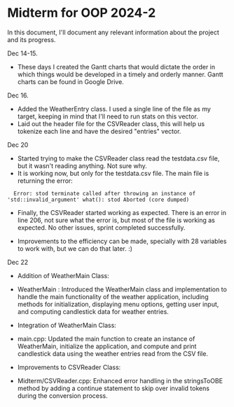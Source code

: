 # Midterm for OOP 2024-2

In this document, I'll document any relevant information about the project and its progress.

Dec 14-15.

-   These days I created the Gantt charts that would dictate the order in which things would be developed in a timely and orderly manner. Gantt charts can be found in Google Drive.

Dec 16.

-   Added the WeatherEntry class. I used a single line of the file as my target, keeping in mind that I'll need to run stats on this vector.
-   Laid out the header file for the CSVReader class, this will help us tokenize each line and have the desired "entries" vector.

Dec 20

-   Started trying to make the CSVReader class read the testdata.csv file, but it wasn't reading anything. Not sure why.
-   It is working now, but only for the testdata.csv file. The main file is returning the error:

` 
    Error: stod
    terminate called after throwing an instance of 'std::invalid_argument'
    what(): stod
    Aborted (core dumped)`

-   Finally, the CSVReader started working as expected. There is an error in line 206, not sure what the error is, but most of the file is working as expected. No other issues, sprint completed successfully.

-   Improvements to the efficiency can be made, specially with 28 variables to work with, but we can do that later. :)

Dec 22

- Addition of WeatherMain Class:
- WeatherMain : Introduced the WeatherMain class and implementation to handle the main functionality of the weather application, including methods for initialization, displaying menu options, getting user input, and computing candlestick data for weather entries. 

- Integration of WeatherMain Class:
- main.cpp: Updated the main function to create an instance of WeatherMain, initialize the application, and compute and print candlestick data using the weather entries read from the CSV file.

- Improvements to CSVReader Class:
- Midterm/CSVReader.cpp: Enhanced error handling in the stringsToOBE method by adding a continue statement to skip over invalid tokens during the conversion process.
